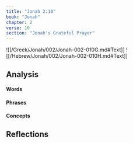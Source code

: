 ```yaml
---
title: "Jonah 2:10"
book: "Jonah"
chapter: 2
verse: 10
section: "Jonah's Grateful Prayer"
---
```

![[/Greek/Jonah/002/Jonah-002-010G.md#Text]]
![[/Hebrew/Jonah/002/Jonah-002-010H.md#Text]]

## Analysis

#### Words

#### Phrases

#### Concepts

## Reflections
